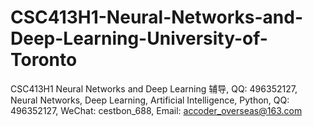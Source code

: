 # CSC413H1-Neural-Networks-and-Deep-Learning-University-of-Toronto
CSC413H1 Neural Networks and Deep Learning 辅导, QQ: 496352127, Neural Networks, Deep Learning, Artificial Intelligence, Python, QQ: 496352127, WeChat: cestbon_688, Email: accoder_overseas@163.com
